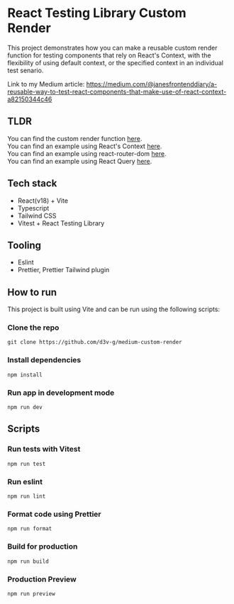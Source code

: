 # React Testing Library Custom Render
This project demonstrates how you can make a reusable custom render function for testing components that rely on React's Context, with the flexibility of using default context, or the specified context in an individual test senario.

Link to my Medium article: https://medium.com/@janesfrontenddiary/a-reusable-way-to-test-react-components-that-make-use-of-react-context-a82150344c46

## TLDR
You can find the custom render function [here](/src/test-utils.tsx).  
You can find an example using React's Context [here](/src/examples/ThemeExample.test.tsx).  
You can find an example using react-router-dom [here](/src/examples/RouterExample.test.tsx).  
You can find an example using React Query [here](/src/examples/QueryExample.test.tsx).

## Tech stack
- React(v18) + Vite
- Typescript
- Tailwind CSS
- Vitest + React Testing Library

## Tooling
- Eslint
- Prettier, Prettier Tailwind plugin

## How to run
This project is built using Vite and can be run using the following scripts:
### Clone the repo
```
git clone https://github.com/d3v-g/medium-custom-render
```
### Install dependencies
```
npm install
```
### Run app in development mode
```
npm run dev
```

## Scripts
### Run tests with Vitest
```
npm run test
```
### Run eslint
```
npm run lint
```
### Format code using Prettier
```
npm run format
```
### Build for production
```
npm run build
```
### Production Preview
```
npm run preview
```